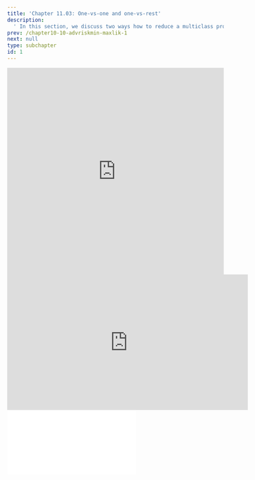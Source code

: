 ```yaml
---
title: 'Chapter 11.03: One-vs-one and one-vs-rest'
description:
  ' In this section, we discuss two ways how to reduce a multiclass problem to multiple binary classification problems: one-vs-one and one-vs-rest. '
prev: /chapter10-10-advriskmin-maxlik-1
next: null
type: subchapter
id: 1
---
```



<!-- Hier jetzt die neuen Links einpflegen -->


<exercise id="1" title="Video Lecture">
<iframe width="100%" height="480" src="https://www.youtube.com/embed/Q24cKI_BS7Q" frameborder="0" allow="accelerometer; autoplay; encrypted-media; gyroscope; picture-in-picture" allowfullscreen></iframe>
</exercise>

<iframe width="560" height="315" src="https://www.youtube.com/embed/sbT-1XUN3iM" title="YouTube video player" frameborder="0" allow="accelerometer; autoplay; clipboard-write; encrypted-media; gyroscope; picture-in-picture" allowfullscreen></iframe>

<exercise id="2" title="Slides">
<object data="pdfs/11/slides-mc-binary-reduction.pdf" type="application/pdf" style="width:100%;height:480px">
    <embed src="pdfs/11/slides-mc-binary-reduction.pdf" type="application/pdf" />
</object>
</exercise>


